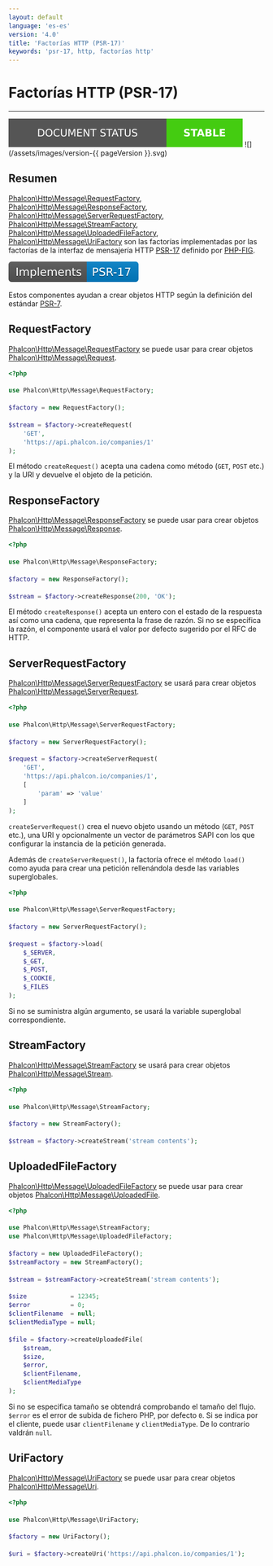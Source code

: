 ```yaml
---
layout: default
language: 'es-es'
version: '4.0'
title: 'Factorías HTTP (PSR-17)'
keywords: 'psr-17, http, factorías http'
---
```


# Factorías HTTP (PSR-17)

* * *

![](/assets/images/document-status-stable-success.svg) ![](/assets/images/version-{{ pageVersion }}.svg)

## Resumen

[Phalcon\Http\Message\RequestFactory](api/phalcon_http#http-message-requestfactory), [Phalcon\Http\Message\ResponseFactory](api/phalcon_http#http-message-responsefactory), [Phalcon\Http\Message\ServerRequestFactory](api/phalcon_http#http-message-serverrequestfactory), [Phalcon\Http\Message\StreamFactory](api/phalcon_http#http-message-streamfactory), [Phalcon\Http\Message\UploadedFileFactory](api/phalcon_http#http-message-uploadedfilefactory), [Phalcon\Http\Message\UriFactory](api/phalcon_http#http-message-urifactory) son las factorías implementadas por las factorías de la interfaz de mensajería HTTP [PSR-17](https://www.php-fig.org/psr/psr-17/) definido por [PHP-FIG](https://www.php-fig.org/).

![](/assets/images/implements-psr--17-blue.svg)

Estos componentes ayudan a crear objetos HTTP según la definición del estándar [PSR-7](https://www.php-fig.org/psr/psr-7/).

## RequestFactory

[Phalcon\Http\Message\RequestFactory](api/phalcon_http#http-message-requestfactory) se puede usar para crear objetos [Phalcon\Http\Message\Request](api/phalcon_http#http-message-request).

```php
<?php

use Phalcon\Http\Message\RequestFactory;

$factory = new RequestFactory();

$stream = $factory->createRequest(
    'GET', 
    'https://api.phalcon.io/companies/1'
);
```

El método `createRequest()` acepta una cadena como método (`GET`, `POST` etc.) y la URI y devuelve el objeto de la petición.

## ResponseFactory

[Phalcon\Http\Message\ResponseFactory](api/phalcon_http#http-message-responsefactory) se puede usar para crear objetos [Phalcon\Http\Message\Response](api/phalcon_http#http-message-response).

```php
<?php

use Phalcon\Http\Message\ResponseFactory;

$factory = new ResponseFactory();

$stream = $factory->createResponse(200, 'OK');
```

El método `createResponse()` acepta un entero con el estado de la respuesta así como una cadena, que representa la frase de razón. Si no se específica la razón, el componente usará el valor por defecto sugerido por el RFC de HTTP.

## ServerRequestFactory

[Phalcon\Http\Message\ServerRequestFactory](api/phalcon_http#http-message-serverrequestfactory) se usará para crear objetos [Phalcon\Http\Message\ServerRequest](api/phalcon_http#http-message-serverrequest).

```php
<?php

use Phalcon\Http\Message\ServerRequestFactory;

$factory = new ServerRequestFactory();

$request = $factory->createServerRequest(
    'GET', 
    'https://api.phalcon.io/companies/1',
    [
        'param' => 'value'
    ]
);
```

`createServerRequest()` crea el nuevo objeto usando un método (`GET`, `POST` etc.), una URI y opcionalmente un vector de parámetros SAPI con los que configurar la instancia de la petición generada.

Además de `createServerRequest()`, la factoría ofrece el método `load()` como ayuda para crear una petición rellenándola desde las variables superglobales.

```php
<?php

use Phalcon\Http\Message\ServerRequestFactory;

$factory = new ServerRequestFactory();

$request = $factory->load(
    $_SERVER,
    $_GET,
    $_POST,
    $_COOKIE,
    $_FILES
);
```

Si no se suministra algún argumento, se usará la variable superglobal correspondiente.

## StreamFactory

[Phalcon\Http\Message\StreamFactory](api/phalcon_http#http-message-streamfactory) se usará para crear objetos [Phalcon\Http\Message\Stream](api/phalcon_http#http-message-stream).

```php
<?php

use Phalcon\Http\Message\StreamFactory;

$factory = new StreamFactory();

$stream = $factory->createStream('stream contents');
```

## UploadedFileFactory

[Phalcon\Http\Message\UploadedFileFactory](api/phalcon_http#http-message-uploadedfilefactory) se puede usar para crear objetos [Phalcon\Http\Message\UploadedFile](api/phalcon_http#http-message-uploadedfile).

```php
<?php

use Phalcon\Http\Message\StreamFactory;
use Phalcon\Http\Message\UploadedFileFactory;

$factory = new UploadedFileFactory();
$streamFactory = new StreamFactory();

$stream = $streamFactory->createStream('stream contents');

$size            = 12345;
$error           = 0;
$clientFilename  = null;
$clientMediaType = null;

$file = $factory->createUploadedFile(
    $stream,
    $size,
    $error,
    $clientFilename,
    $clientMediaType
);
```

Si no se especifica tamaño se obtendrá comprobando el tamaño del flujo. `$error` es el error de subida de fichero PHP, por defecto `0`. Si se indica por el cliente, puede usar `clientFilename` y `clientMediaType`. De lo contrario valdrán `null`.

## UriFactory

[Phalcon\Http\Message\UriFactory](api/phalcon_http#http-message-urifactory) se puede usar para crear objetos [Phalcon\Http\Message\Uri](api/phalcon_http#http-message-uri).

```php
<?php

use Phalcon\Http\Message\UriFactory;

$factory = new UriFactory();

$uri = $factory->createUri('https://api.phalcon.io/companies/1');
```
